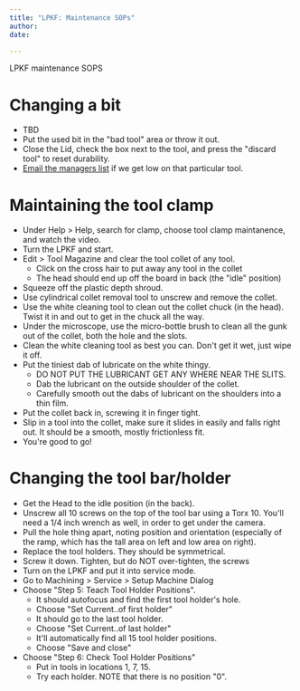 ```yaml
---
title: "LPKF: Maintenance SOPs"
author: 
date: 

---
```


LPKF maintenance SOPS

# Changing a bit

- TBD
- Put the used bit in the "bad tool" area or throw it out.
- Close the Lid, check the box next to the tool, and press the "discard tool" to reset durability.
- [Email the managers list](mailto:epl-managers@cecs.pdx.edu) if we get low on that particular tool.

# Maintaining the tool clamp

- Under Help > Help, search for clamp, choose tool clamp maintanence, and watch the video.
- Turn the LPKF and start.
- Edit > Tool Magazine and clear the tool collet of any tool.
   - Click on the cross hair to put away any tool in the collet
   - The head should end up off the board in back (the "idle" position)
- Squeeze off the plastic depth shroud.
- Use cylindrical collet removal tool to unscrew and remove the collet.
- Use the white cleaning tool  to clean out the collet chuck (in the head). Twist it in and out to get in the chuck all the way.
- Under the microscope, use the micro-bottle brush to clean all the gunk out of the collet, both the hole and the slots.
- Clean the white cleaning tool as best you can. Don't get it wet, just wipe it off.
- Put the tiniest dab of lubricate on the white thingy.
  - DO NOT PUT THE LUBRICANT GET ANY WHERE NEAR THE SLITS.
  - Dab the lubricant on the outside shoulder of the collet. 
  - Carefully smooth out the dabs of lubricant on the shoulders into a thin film.
- Put the collet back in, screwing it in finger tight.
- Slip in a tool into the collet, make sure it slides in easily and falls right out. It should be a smooth, mostly frictionless fit.
- You're good to go!

# Changing the tool bar/holder

- Get the Head to the idle position (in the back).
- Unscrew all 10 screws on the top of the tool bar using a Torx 10. You'll need a 1/4 inch wrench as well, in order to get under the camera.
- Pull the hole thing apart, noting position and orientation (especially of the ramp, which has the tall area on left and low area on right).
- Replace the tool holders. They should be symmetrical.
- Screw it down. Tighten, but do NOT over-tighten, the screws
- Turn on the LPKF and put it into service mode.
- Go to Machining > Service > Setup Machine Dialog
- Choose "Step 5: Teach Tool Holder Positions".
   - It should autofocus and find the first tool holder's hole.
   - Choose "Set Current..of first holder"
   - It should go to the last tool holder.
   - Choose "Set Current..of last holder"
   - It'll automatically find all 15 tool holder positions.
   - Choose "Save and close"
- Choose "Step 6: Check Tool Holder Positions"
   - Put in tools in locations 1, 7, 15.
   - Try each holder. NOTE that there is no position "0".

